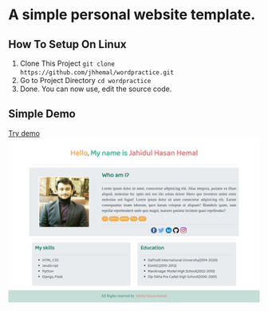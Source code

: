 # A simple personal website template.

## How To Setup On Linux
1. Clone This Project `git clone https://github.com/jhhemal/wordpractice.git`
2. Go to Project Directory `cd wordpractice`
3. Done. You can now use, edit the source code.

## Simple Demo
[Try demo](https://jhhemal.github.io/simple-portfolio/)
![1](images/demo.png)